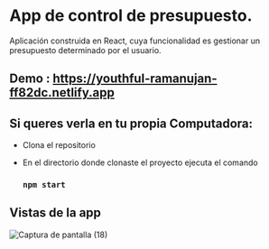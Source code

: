 # App de control de presupuesto.

Aplicación construida en React, cuya funcionalidad es gestionar un presupuesto determinado por el usuario. 

## Demo : https://youthful-ramanujan-ff82dc.netlify.app

## Si queres verla en tu propia Computadora:

- Clona el repositorio
- En el directorio donde clonaste el proyecto ejecuta el comando

  ### `npm start`
  
## Vistas de la app 

![Captura de pantalla (18)](https://user-images.githubusercontent.com/55419544/127060198-5ee261a8-5d88-438f-afae-59a31696e226.png)







